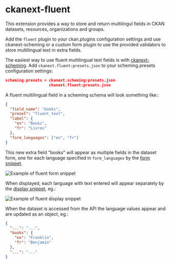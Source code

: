 ckanext-fluent
==============

This extension provides a way to store and return multilingul
fields in CKAN datasets, resources, organizations and groups.

Add the `fluent` plugin to your ckan.plugins configuration
settings and use ckanext-scheming or a custom form plugin to
use the provided validators to store multilingual text in
extra fields.

The easiest way to use fluent multilingual text fields is with
[ckanext-scheming](https://github.com/open-data/ckanext-scheming/).
Add `ckanext.fluent:presets.json` to your scheming.presets
configuration settings:

```json
scheming.presets = ckanext.scheming:presets.json
                   ckanext.fluent:presets.json
```

A fluent multilingual field in a scheming schema
will look something like::

```json
{
  "field_name": "books",
  "preset": "fluent_text",
  "label": {
    "en": "Books",
    "fr": "Livres"
  },
  "form_languages": ["en", "fr"]
}
```

This new extra field "books" will appear as multiple fields in the
dataset form, one for each language specified in `form_languages`
by the [form snippet](ckanext/fluent/templates/scheming/form_snippets/fluent_text.html).

![Example of fluent form snippet](docs/multilingual-form.png)

When displayed, each language with text entered will appear separately
by the
[display snippet](ckanext/fluent/templates/scheming/display_snippets/fluent_text.html), eg.:

![Example of fluent display snippet](docs/multilingual-display.png)

When the dataset is accessed from the API the language values appear
and are updated as an object, eg.:

```json
{
  "...": "...",
  "books": {
    "en": "Franklin",
    "fr": "Benjamin"
  },
  "...": "..."
}

